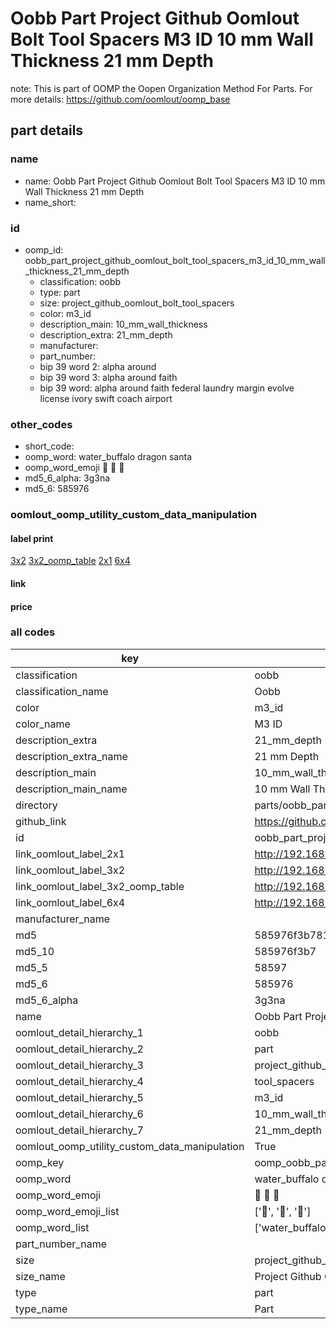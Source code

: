 # Oobb Part Project Github Oomlout Bolt Tool Spacers M3 ID 10 mm Wall Thickness 21 mm Depth  

note: This is part of OOMP the Oopen Organization Method For Parts. For more details: https://github.com/oomlout/oomp_base

##  part details
  







### name
* name: Oobb Part Project Github Oomlout Bolt Tool Spacers M3 ID 10 mm Wall Thickness 21 mm Depth
* name_short: 
### id
* oomp_id: oobb_part_project_github_oomlout_bolt_tool_spacers_m3_id_10_mm_wall_thickness_21_mm_depth
  * classification: oobb
  * type: part
  * size: project_github_oomlout_bolt_tool_spacers
  * color: m3_id
  * description_main: 10_mm_wall_thickness
  * description_extra: 21_mm_depth
  * manufacturer: 
  * part_number: 
  * bip 39 word 2: alpha around
  * bip 39 word 3: alpha around faith
  * bip 39 word: alpha around faith federal laundry margin evolve license ivory swift coach airport

### other_codes
* short_code: 
* oomp_word: water_buffalo dragon santa
* oomp_word_emoji :water_buffalo: :dragon: :santa:
* md5_6_alpha: 3g3na
* md5_6: 585976






### oomlout_oomp_utility_custom_data_manipulation
#### label print
[3x2](http://192.168.1.245:1112/?label=oomp%203g3na)
[3x2_oomp_table](http://192.168.1.108:1112/?label=oomp%203g3na)
[2x1](http://192.168.1.242:1112/?label=oomp%203g3na)
[6x4](http://192.168.1.55:1112/?label=oomp%203g3na)    

#### link

                              

#### price







### all codes 
| key | value |  
| --- | --- |  
| classification | oobb |  
| classification_name | Oobb |  
| color | m3_id |  
| color_name | M3 ID |  
| description_extra | 21_mm_depth |  
| description_extra_name | 21 mm Depth |  
| description_main | 10_mm_wall_thickness |  
| description_main_name | 10 mm Wall Thickness |  
| directory | parts/oobb_part_project_github_oomlout_bolt_tool_spacers_m3_id_10_mm_wall_thickness_21_mm_depth |  
| github_link | https://github.com/oomlout/oomlout_oomp_part_src/tree/main/parts/oobb_part_project_github_oomlout_bolt_tool_spacers_m3_id_10_mm_wall_thickness_21_mm_depth |  
| id | oobb_part_project_github_oomlout_bolt_tool_spacers_m3_id_10_mm_wall_thickness_21_mm_depth |  
| link_oomlout_label_2x1 | http://192.168.1.242:1112/?label=oomp%203g3na |  
| link_oomlout_label_3x2 | http://192.168.1.245:1112/?label=oomp%203g3na |  
| link_oomlout_label_3x2_oomp_table | http://192.168.1.108:1112/?label=oomp%203g3na |  
| link_oomlout_label_6x4 | http://192.168.1.55:1112/?label=oomp%203g3na |  
| manufacturer_name |  |  
| md5 | 585976f3b78129c61fbed546a4030838 |  
| md5_10 | 585976f3b7 |  
| md5_5 | 58597 |  
| md5_6 | 585976 |  
| md5_6_alpha | 3g3na |  
| name | Oobb Part Project Github Oomlout Bolt Tool Spacers M3 ID 10 mm Wall Thickness 21 mm Depth |  
| oomlout_detail_hierarchy_1 | oobb |  
| oomlout_detail_hierarchy_2 | part |  
| oomlout_detail_hierarchy_3 | project_github_bolt |  
| oomlout_detail_hierarchy_4 | tool_spacers |  
| oomlout_detail_hierarchy_5 | m3_id |  
| oomlout_detail_hierarchy_6 | 10_mm_wall_thickness |  
| oomlout_detail_hierarchy_7 | 21_mm_depth |  
| oomlout_oomp_utility_custom_data_manipulation | True |  
| oomp_key | oomp_oobb_part_project_github_oomlout_bolt_tool_spacers_m3_id_10_mm_wall_thickness_21_mm_depth |  
| oomp_word | water_buffalo dragon santa |  
| oomp_word_emoji | :water_buffalo: :dragon: :santa: |  
| oomp_word_emoji_list | [':water_buffalo:', ':dragon:', ':santa:'] |  
| oomp_word_list | ['water_buffalo', 'dragon', 'santa'] |  
| part_number_name |  |  
| size | project_github_oomlout_bolt_tool_spacers |  
| size_name | Project Github Oomlout Bolt Tool Spacers |  
| type | part |  
| type_name | Part |  

